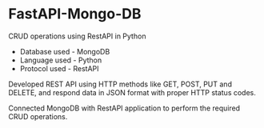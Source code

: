 # FastAPI-Mongo-DB

CRUD operations using RestAPI in Python

* Database used - MongoDB
* Language used - Python 
* Protocol used - RestAPI

Developed REST API using HTTP methods like GET, POST, PUT and DELETE, and respond data in JSON format with proper HTTP status codes.

Connected MongoDB with RestAPI application to perform the required CRUD operations.

